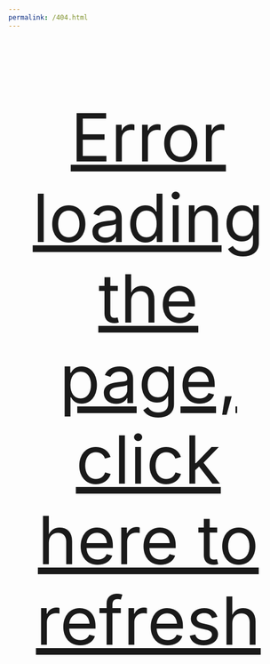 ```yaml
---
permalink: /404.html
---
```


<a href="https://mettacapital.in"><p style="color:#f8b04b;text-align:center;font-size:3vh">Error loading the page, click here to refresh</p></a>
